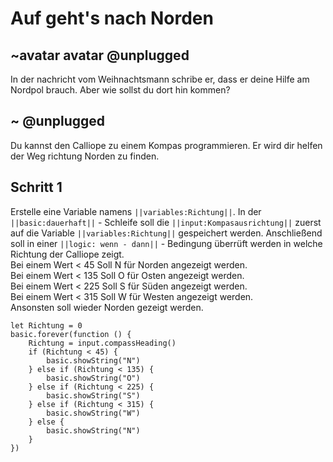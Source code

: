 # Auf geht's nach Norden
## ~avatar avatar @unplugged
In der nachricht vom Weihnachtsmann schribe er, dass er deine Hilfe am Nordpol brauch. Aber wie sollst du dort hin kommen?

## ~ @unplugged 
Du kannst den Calliope zu einem Kompas programmieren. Er wird dir helfen der Weg richtung Norden zu finden.


## Schritt 1
Erstelle eine Variable namens ``||variables:Richtung||``. In der ``||basic:dauerhaft||`` - Schleife soll die ``||input:Kompasausrichtung||`` zuerst auf die Variable ``||variables:Richtung||`` gespeichert werden. Anschließend soll in einer ``||logic: wenn - dann||`` -  Bedingung überrüft werden in welche Richtung der Calliope zeigt. <br>
Bei einem Wert < 45 Soll N für Norden angezeigt werden. <br>
Bei einem Wert < 135 Soll O für Osten angezeigt werden. <br>
Bei einem Wert < 225 Soll S für Süden angezeigt werden. <br>
Bei einem Wert < 315 Soll W für Westen angezeigt werden. <br>
Ansonsten soll wieder Norden gezeigt werden.
```blocks
let Richtung = 0
basic.forever(function () {
    Richtung = input.compassHeading()
    if (Richtung < 45) {
        basic.showString("N")
    } else if (Richtung < 135) {
        basic.showString("O")
    } else if (Richtung < 225) {
        basic.showString("S")
    } else if (Richtung < 315) {
        basic.showString("W")
    } else {
        basic.showString("N")
    }
})
```
